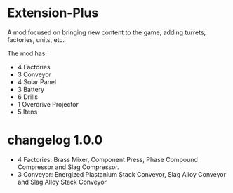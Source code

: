 # Extension-Plus
A mod focused on bringing new content to the game, adding turrets, factories, units, etc.


The mod has:

- 4 Factories
- 3 Conveyor
- 4 Solar Panel
- 3 Battery
- 6 Drills
- 1 Overdrive Projector
- 5 Itens


# changelog 1.0.0

- 4 Factories: Brass Mixer, Component Press, Phase Compound Compressor and Slag Compressor.
- 3 Conveyor: Energized Plastanium Stack Conveyor, Slag Alloy Conveyor and Slag Alloy Stack Conveyor
